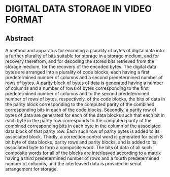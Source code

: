# DIGITAL DATA STORAGE IN VIDEO FORMAT

## Abstract
A method and apparatus for encoding a plurality of bytes of digital data into a further plurality of bits suitable for storage in a storage medium, and for recovery therefrom, and for decoding the stored bits retrieved from the storage medium, for the recovery of the encoded bytes. The digital data bytes are arranged into a plurality of code blocks, each having a first predetermined number of columns and a second predetermined number of rows of bytes. A parity block of bytes of data is generated having a number of columns and a number of rows of bytes corresponding to the first predetermined number of columns and to the second predetermined number of rows of bytes, respectively, of the code blocks, the bits of data in the parity block corresponding to the computed parity of the combined corresponding bits in each of the code blocks. Secondly, a parity row of bytes of data are generated for each of the data blocks such that each bit in each byte in the parity row corresponds to the computed parity of the combined corresponding bits in each byte in the column of the associated data block of that parity row. Each such row of parity bytes is added to its associated block. Thirdly, a correction control word is generated for each 8 bit byte of data blocks, parity rows and parity blocks, and is added to its associated byte to form a composite word. The bits of data of all such composite words for all of the blocks are interleaved according to a matrix having a third predetermined number of rows and a fourth predetermined number of columns, and the interleaved data is provided in serial arrangement for storage.